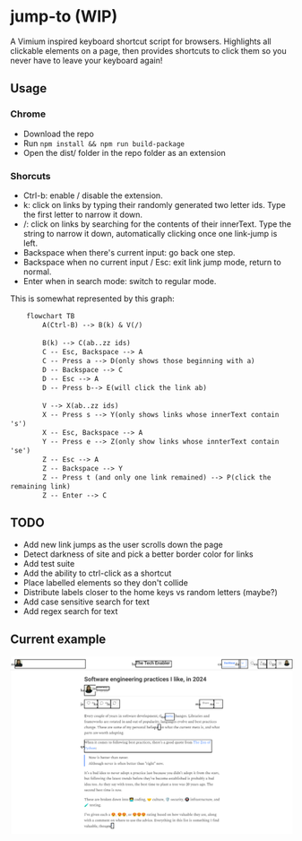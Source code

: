 # jump-to (WIP)
A Vimium inspired keyboard shortcut script for browsers. Highlights all clickable elements on a page, then provides shortcuts to click them so you never have to leave your keyboard again!

## Usage

### Chrome

- Download the repo
- Run `npm install && npm run build-package`
- Open the dist/ folder in the repo folder as an extension

### Shorcuts

- Ctrl-b: enable / disable the extension.
- k: click on links by typing their randomly generated two letter ids. Type the first letter to narrow it down.
- /: click on links by searching for the contents of their innerText. Type the string to narrow it down, automatically clicking once one link-jump is left.
- Backspace when there's current input: go back one step.
- Backspace when no current input / Esc: exit link jump mode, return to normal.
- Enter when in search mode: switch to regular mode.

This is somewhat represented by this graph:

```mermaid
    flowchart TB
        A(Ctrl-B) --> B(k) & V(/)

        B(k) --> C(ab..zz ids)
        C -- Esc, Backspace --> A
        C -- Press a --> D(only shows those beginning with a)
        D -- Backspace --> C
        D -- Esc --> A
        D -- Press b--> E(will click the link ab)

        V --> X(ab..zz ids)
        X -- Press s --> Y(only shows links whose innerText contain 's')
        X -- Esc, Backspace --> A
        Y -- Press e --> Z(only show links whose innterText contain 'se')
        Z -- Esc --> A
        Z -- Backspace --> Y
        Z -- Press t (and only one link remained) --> P(click the remaining link)
        Z -- Enter --> C
```


## TODO

- Add new link jumps as the user scrolls down the page
- Detect darkness of site and pick a better border color for links
- Add test suite
- Add the ability to ctrl-click as a shortcut
- Place labelled elements so they don't collide
- Distribute labels closer to the home keys vs random letters (maybe?)
- Add case sensitive search for text
- Add regex search for text

## Current example

![Example of trigger](image.png)